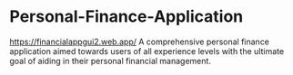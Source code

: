 # Personal-Finance-Application
https://financialappgui2.web.app/
A comprehensive personal finance application aimed towards users of all experience levels with the ultimate goal of aiding in their personal financial management.
